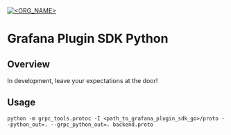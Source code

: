 [![<ORG_NAME>](https://circleci.com/github/grafana/grafana-plugin-sdk-python.svg?style=shield)](https://circleci.com/github/grafana/grafana-plugin-sdk-python)

# Grafana Plugin SDK Python

## Overview

In development, leave your expectations at the door!

## Usage

`python -m grpc_tools.protoc -I <path_to_grafana_plugin_sdk_go>/proto --python_out=. --grpc_python_out=. backend.proto`
